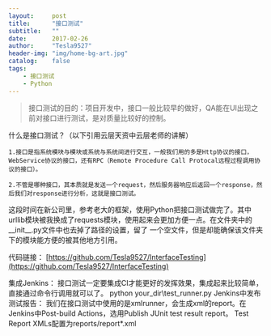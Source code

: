 ```yaml
---
layout:     post
title:      "接口测试"
subtitle:   ""
date:       2017-02-26
author:     "Tesla9527"
header-img: "img/home-bg-art.jpg"
catalog:    false
tags:
    - 接口测试
    - Python
---
```

>接口测试的目的：项目开发中，接口一般比较早的做好，QA能在UI出现之前对接口进行测试，是对质量比较好的控制。

什么是接口测试？（以下引用云层天资中云层老师的讲解）

	1.接口是指系统模块与模块或系统与系统间进行交互，一般我们用的多是Http协议的接口，WebService协议的接口，还有RPC（Remote Procedure Call Protocal远程过程调用协议的接口）。

	2.不管是哪种接口，其本质就是发送一个request，然后服务器响应后返回一个response，然后我们对response进行分析，这就是接口测试。

这段时间在新公司里，参考老大的框架，使用Python把接口测试做完了。其中urllib模块被我换成了requests模块，使用起来会更加方便一点。在文件夹中的__init__.py文件中也去掉了路径的设置，留了
一个空文件，但是却能确保该文件夹下的模块能方便的被其他地方引用。

代码链接：
[https://github.com/Tesla9527/InterfaceTesting](https://github.com/Tesla9527/InterfaceTesting)


集成Jenkins：
接口测试一定要集成CI才能更好的发挥效果，集成起来比较简单，直接通过命令行调用就可以了。
python your_dir\test_runner.py
Jenkins中发布测试报告：
我们在接口测试中使用的是xmlrunner，会生成xml的report。在Jenkins中Post-build Actions，选用Publish JUnit test result report。 Test Report XMLs配置为reports/report*.xml

